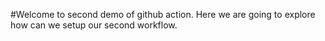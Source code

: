 #Welcome to second demo of github action.
Here we are going to explore how can we setup our second workflow.

